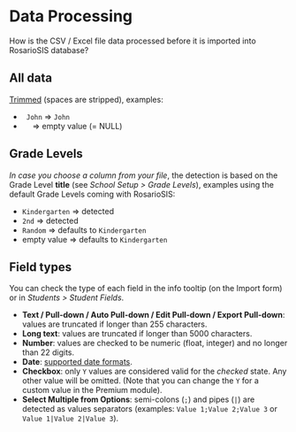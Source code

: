 # Data Processing

How is the CSV / Excel file data processed before it is imported into RosarioSIS database?

## All data
[Trimmed](http://php.net/trim) (spaces are stripped), examples:

- `  John ` => `John`
- `  ` => empty value (= NULL)

## Grade Levels

_In case you choose a column from your file_, the detection is based on the Grade Level **title** (see _School Setup > Grade Levels_), examples using the default Grade Levels coming with RosarioSIS:

- `Kindergarten` => detected
- `2nd` => detected
- `Random` => defaults to `Kindergarten`
- empty value => defaults to `Kindergarten`

## Field types

You can check the type of each field in the info tooltip (on the Import form) or in _Students > Student Fields_.

- **Text / Pull-down / Auto Pull-down / Edit Pull-down / Export Pull-down**: values are truncated if longer than 255 characters.
- **Long text**: values are truncated if longer than 5000 characters.
- **Number**: values are checked to be numeric (float, integer) and no longer than 22 digits.
- **Date**: [supported date formats](http://php.net/manual/en/datetime.formats.date.php).
- **Checkbox**: only `Y` values are considered valid for the _checked_ state. Any other value will be omitted. (Note that you can change the `Y` for a custom value in the Premium module).
- **Select Multiple from Options**: semi-colons (`;`) and pipes (`|`) are detected as values separators (examples: `Value 1;Value 2;Value 3` or `Value 1|Value 2|Value 3`).
